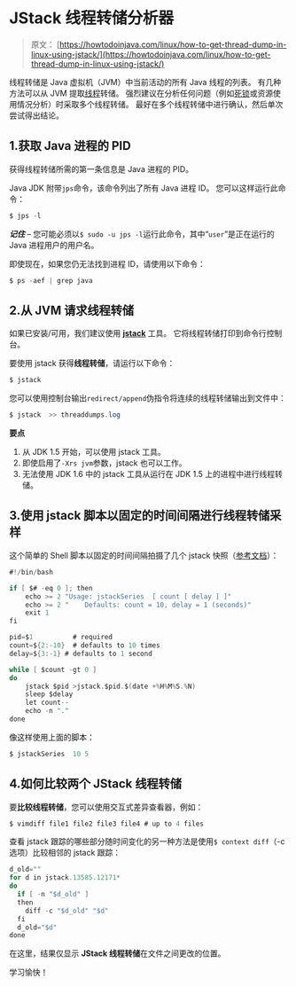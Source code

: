 # JStack 线程转储分析器

> 原文： [https://howtodoinjava.com/linux/how-to-get-thread-dump-in-linux-using-jstack/](https://howtodoinjava.com/linux/how-to-get-thread-dump-in-linux-using-jstack/)

线程转储是 Java 虚拟机（JVM）中当前活动的所有 Java 线程的列表。 有几种方法可以从 JVM 提取[线程](https://howtodoinjava.com/java/multi-threading/java-thread-life-cycle-and-thread-states/)转储。 强烈建议在分析任何问题（例如[死锁](https://howtodoinjava.com/java/multi-threading/writing-a-deadlock-and-resolving-in-java/)或资源使用情况分析）时采取多个线程转储。 最好在多个线程转储中进行确认，然后单次尝试得出结论。

## 1.获取 Java 进程的 PID

获得线程转储所需的第一条信息是 Java 进程的 PID。

Java JDK 附带`jps`命令，该命令列出了所有 Java 进程 ID。 您可以这样运行此命令：

```java
$ jps -l
```

***记住*** – 您可能必须以`$ sudo -u jps -l`运行此命令，其中“`user`”是正在运行的 Java 进程用户的用户名。

即使现在，如果您仍无法找到进程 ID，请使用以下命令：

```java
$ ps -aef | grep java
```

## 2.从 JVM 请求线程转储

如果已安装/可用，我们建议使用 [**jstack**](https://docs.oracle.com/javase/1.5.0/docs/tooldocs/share/jstack.html "jstack") 工具。 它将线程转储打印到命令行控制台。

要使用 jstack 获得**线程转储**，请运行以下命令：

```java
$ jstack
```

您可以使用控制台输出`redirect/append`伪指令将连续的线程转储输出到文件中：

```java
$ jstack  >> threaddumps.log
```

**要点**

1.  从 JDK 1.5 开始，可以使用 jstack 工具。
2.  即使启用了`-Xrs jvm`参数，jstack 也可以工作。
3.  无法使用 JDK 1.6 中的 jstack 工具从运行在 JDK 1.5 上的进程中进行线程转储。

## 3.使用 jstack 脚本以固定的时间间隔进行线程转储采样

这个简单的 Shell 脚本以固定的时间间隔拍摄了几个 jstack 快照（[参考文档](https://wiki.eclipse.org/How_to_report_a_deadlock#jstackSeries_--_jstack_sampling_in_fixed_time_intervals_.28tested_on_Linux.29 "jstack refernce")）：
```java
#!/bin/bash

if [ $# -eq 0 ]; then
    echo >= 2 "Usage: jstackSeries  [ count [ delay ] ]"
    echo >= 2 "    Defaults: count = 10, delay = 1 (seconds)"
    exit 1
fi

pid=$1          # required
count=${2:-10}  # defaults to 10 times
delay=${3:-1} # defaults to 1 second

while [ $count -gt 0 ]
do
    jstack $pid >jstack.$pid.$(date +%H%M%S.%N)
    sleep $delay
    let count--
    echo -n "."
done

```

像这样使用上面的脚本：

```java
$ jstackSeries  10 5
```

## 4.如何比较两个 JStack 线程转储

要**比较线程转储**，您可以使用交互式差异查看器，例如：

```java
$ vimdiff file1 file2 file3 file4 # up to 4 files
```

查看 jstack 跟踪的哪些部分随时间变化的另一种方法是使用`$ context diff`（-c 选项）比较相邻的 jstack 跟踪：

```java
d_old=""
for d in jstack.13585.12171*
do
  if [ -n "$d_old" ]
  then
    diff -c "$d_old" "$d"
  fi
  d_old="$d"
done

```

在这里，结果仅显示 **JStack 线程转储**在文件之间更改的位置。

学习愉快！